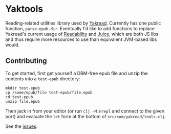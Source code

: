 # Yaktools

Reading-related utilities library used by [Yakread](https://yakread.com/).
Currently has one public function, `parse-epub-dir`. Eventually I'd like to add
functions to replace Yakread's current usage of
[Readability](https://github.com/mozilla/readability) and
[Juice](https://github.com/Automattic/juice), which are both JS libs and thus
require more resources to use than equivalent JVM-based libs would.

## Contributing

To get started, first get yourself a DRM-free epub file and unzip the contents
into a `test-epub` directory:

```
mkdir test-epub
cp /some/epub/file test-epub/file.epub
cd test-epub
unzip file.epub
```

Then jack in from your editor (or run `clj -M:nrepl` and connect to the given
port) and evaluate the `let` form at the bottom of `src/com/yakread/tools.clj`.

See the [issues](https://github.com/jacobobryant/yaktools/issues).
